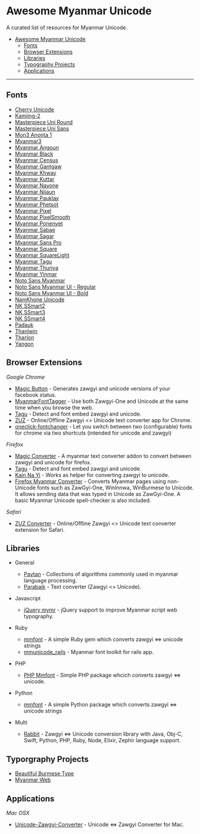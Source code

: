 # Awesome Myanmar Unicode

A curated list of resources for Myanmar Unicode.

- [Awesome Myanmar Unicode](#awesome-myanmar-unicode)
  - [Fonts](#fonts)
  - [Browser Extensions](#browser-extensions)
  - [Libraries](#libraries)
  - [Typography Projects](#typography-projects)
  - [Applications](#applications)

---

## Fonts

* [Cherry Unicode](https://www.dropbox.com/s/bmqpcm8iomgom0w/Cherry%20Unicode.ttf?dl=0)
* [Kamjing-2](https://www.dropbox.com/s/t20u1keu4cme4uc/Kamjing-2.ttf)
* [Masterpiece Uni Round](http://prahita.sourceforge.net/files/win8/MasterpieceUniRound.ttf)
* [Masterpiece Uni Sans](http://prahita.sourceforge.net/)
* [Mon3 Anonta 1](http://code.google.com/p/mon2uni/downloads/list)
* [Myanmar3](http://code.google.com/p/myanmar3source/)
* [Myanmar Angoun](https://github.com/khmertype/MyanmarAngoun)
* [Myanmar Black](https://github.com/khmertype/MyanmarBlack)
* [Myanmar Census](https://www.dropbox.com/s/el88jmvu2mkr28r/mmrCensus.v5.minbe5.ttf?dl=1)
* [Myanmar Gantgaw](https://github.com/khmertype/MyanmarGantgaw)
* [Myanmar Khway](https://github.com/khmertype/MyanmarKhway)
* [Myanmar Kuttar](https://github.com/khmertype/MyanmarKuttar)
* [Myanmar Nayone](https://github.com/khmertype/MyanmarNayone)
* [Myanmar Nijaun](https://github.com/khmertype/MyanmarNjaun)
* [Myanmar Pauklay](https://github.com/khmertype/MyanmarPauklay)
* [Myanmar Phetsot](https://github.com/khmertype/MyanmarPhetsot)
* [Myanmar Pixel](https://github.com/khmertype/MyanmarPixel)
* [Myanmar PixelSmooth](https://github.com/khmertype/MyanmarPixelSmooth)
* [Myanmar Ponenyet](https://github.com/khmertype/MyanmarPonenyet)
* [Myanmar Sabae](https://github.com/khmertype/MyanmarSabae)
* [Myanmar Sagar](https://github.com/khmertype/MyanmarSagar)
* [Myanmar Sans Pro](http://fonts.gstatic.com/ea/myanmarsanspro/v4/download.zip)
* [Myanmar Square](https://github.com/khmertype/MyanmarSquare)
* [Myanmar SquareLight](https://github.com/khmertype/MyanmarSquareLight)
* [Myanmar Tagu](https://github.com/khmertype/MyanmarTagu)
* [Myanmar Thuriya](https://github.com/khmertype/MyanmarThuriya)
* [Myanmar Yinmar](https://github.com/khmertype/MyanmarYinmar)
* [Noto Sans Myanmar](http://www.google.com/get/noto/#/family/noto-sans-mymr)
* [Noto Sans Myanmar UI - Regular](https://noto.googlecode.com/git/fonts/individual/unhinted/NotoSansMyanmarUI-Regular.ttf)
* [Noto Sans Myanmar UI - Bold](https://noto.googlecode.com/git/fonts/individual/unhinted/NotoSansMyanmarUI-Bold.ttf)
* [NamKhone Unicode](https://www.dropbox.com/s/wdyp2kgkgjxvix0/NamKhoneUnicode.ttf)
* [NK SSmart2](https://www.dropbox.com/s/gg6nn6yq2wxb2ov/NK%20SSmart2.ttf)
* [NK SSmart3](https://www.dropbox.com/s/lptg4ucrgp94zq8/NK_SSmart3.ttf)
* [NK SSmart4](https://www.dropbox.com/s/uqyo5gi2gelsxfo/NK_SSmart4.ttf)
* [Padauk](http://scripts.sil.org/cms/scripts/page.php?site_id=nrsi&id=Padauk)
* [Thanlwin](https://github.com/thanlwinsoft/thanlwinfont/releases)
* [Tharlon](https://code.google.com/p/tharlon-font/)
* [Yangon](http://khnews.info/fonts/Yangon.ttf)

## Browser Extensions

*Google Chrome*

* [Magic Button](https://chrome.google.com/webstore/detail/magic-button/anonbddkeifgmiekhengieaajehcpdcg) - Generates zawgyi and unicode versions of your facebook status.
* [MyanmarFontTagger](https://chrome.google.com/webstore/detail/myanmarfonttagger/ildjeipiccodnhbpjebhhodledejdeip) - Use both Zawgyi-One and Unicode at the same time when you browse the web.
* [Tagu](https://chrome.google.com/webstore/detail/tagu/ddjpcdpfemhkibhpmgcdbfajdhgpegdk) - Detect and font embed zawgyi and unicode.
* [ZUZ](https://chrome.google.com/webstore/detail/zuz/eaonjjaifdnimemboemfipieiohpfggo) - Online/Offline Zawgyi <> Unicode text converter app for Chrome.
* [oneclick-fontchanger](https://chrome.google.com/webstore/detail/oneclick-fontchanger/lcibcnkknknmafeamdfcjlidodipfffe) - Let you switch between two (configurable) fonts for chrome via  two shortcuts (intended for unicode and zawgyi)

*Firefox*

* [Magic Converter](https://addons.mozilla.org/en-US/firefox/addon/magicconverter/) - A myanmar text converter addon to convert between zawgyi and unicode for firefox.
* [Tagu](https://addons.mozilla.org/en-US/firefox/addon/tagu/) - Detect and font embed zawgyi and unicode.
* [Kain Na Yi](https://addons.mozilla.org/en-US/firefox/addon/kain-na-yi-plug-in/) - Works as helper for converting zawgyi to unicode.
* [Firefox Myanmar Converter](https://github.com/thanlwinsoft/firefoxmyext) - Converts Myanmar pages using non-Unicode fonts such as ZawGyi-One, WinInnwa, WinBurmese to Unicode. It allows sending data that was typed in Unicode as ZawGyi-One. A basic Myanmar Unicode spell-checker is also included.

*Safari*

* [ZUZ Converter](http://cl.ly/aX6v/download/ZUZ%20Converter.safariextz) - Online/Offline Zawgyi <> Unicode text converter extension for Safari.

## Libraries

* General
  - [Paytan](https://github.com/trhura/paytan) - Collections of algorithms commonly used in myanmar language processing.
  - [Parabaik](https://github.com/ngwestar/parabaik) - Text converter (Zawgyi <> Unicode).

* Javascript
  - [jQuery mymr](https://github.com/andjc/jquery.mymr) - jQuery support to
    improve Myanmar script web typography.

* Ruby
  - [mmfont](https://github.com/yelinaung/mmfont) - A simple Ruby gem which converts zawgyi <=> unicode strings 
  - [mmunicode_rails](https://github.com/dreamingblackcat/mmunicode_rails) - Myanmar font toolkit for rails app.

* PHP
  - [PHP Mmfont](https://github.com/setkyar/mmfont) - Simple PHP package whcich converts zawgyi <=> unicode.

* Python
  - [mmfont](https://github.com/khzaw/mmfont) - A simple Python package which converts zawgyi <=> unicode strings 

* Multi
  - [Rabbit](https://github.com/Rabbit-Converter) - Zawgyi <=> Unicode conversion library with Java, Obj-C, Swift, Python, PHP, Ruby, Node, Elixir, Zephir language support.


## Typorgraphy Projects

- [Beautiful Burmese Type](https://khzaw.github.io/beautiful-burmese-type/)
- [Myanmar Web](https://github.com/enabling-languages/myanmarweb)



## Applications

*Mac OSX*

* [Unicode-Zawgyi-Converter](https://github.com/saturngod/Unicode-Zawgyi-Converter/releases) - Unicode <=> Zawgyi Converter for Mac.
